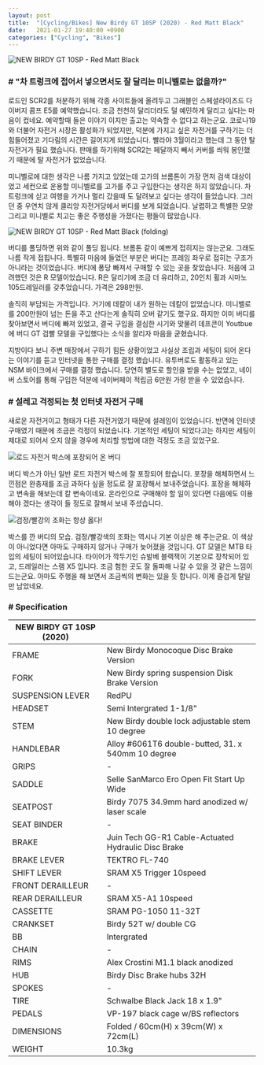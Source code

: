 ```yaml
---
layout: post
title:  "[Cycling/Bikes] New Birdy GT 10SP (2020) - Red Matt Black"
date:   2021-01-27 19:40:00 +0900
categories: ["Cycling", "Bikes"]
---
```

![NEW BIRDY GT 10SP - Red Matt Black](../assets/img/2021-01-27/01-birdy.png)

### # "차 트렁크에 접어서 넣으면서도 잘 달리는 미니벨로는 없을까?"

로드인 SCR2를 처분하기 위해 각종 사이트들에 올려두고 그래블인 스페셜라이즈드 다이버지 콤프 E5를 예약했습니다. 조금 천천히 달리더라도 덜 예민하게 달리고 싶다는 마음이 컸네요. 예약할때 들은 이야기 이지만 출고는 약속할 수 없다고 하는군요. 코로나19와 더불어 자전거 시장은 활성화가 되었지만, 덕분에 가지고 싶은 자전거를 구하기는 더 힘들어졌고 기다림의 시간은 길어지게 되었습니다. 빨라야 3월이라고 했는데 그 동안 탈 자전거가 필요 했습니다. 판매를 하기위해 SCR2는 페달까지 빼서 커버를 씌워 봉인했기 때문에 탈 자전거가 없었습니다.

 

미니벨로에 대한 생각은 나름 가지고 있었는데 고가의 브롬톤이 가장 먼저 검색 대상이었고 세컨으로 운용할 미니벨로를 고가를 주고 구입한다는 생각은 하지 않았습니다. 차 트렁크에 싣고 여행을 가거나 멀리 갔을때 도 달려보고 싶다는 생각이 들었습니다. 그러던 중 우연치 않게 클리앙 자전거당에서 버디를 보게 되었습니다. 날렵하고 특별한 모양 그리고 미니벨로 치고는 좋은 주행성을 가졌다는 평들이 많았습니다.



![NEW BIRDY GT 10SP - Red Matt Black (folding)](../assets/img/2021-01-27/02-birdy_folding.png)



버디를 폴딩하면 위와 같이 폴딩 됩니다. 브롬톤 같이 예쁘게 접히지는 않는군요. 그래도 나름 작게 접힙니다. 특별히 마음에 들었던 부분은 버디는 프레임 좌우로 접히는 구조가 아니라는 것이었습니다. 버디에 퐁당 빠져서 구매할 수 있는 곳을 찾았습니다. 처음에 고려했던 것은 R 모델이었습니다. R은 달리기에 조금 더 유리하고, 20인치 휠과 시마노 105드레일러를 갖추었습니다. 가격은 298만원.

 

솔직히 부담되는 가격입니다. 거기에 데칼이 내가 원하는 데칼이 없었습니다. 미니벨로를 200만원이 넘는 돈을 주고 산다는게 솔직히 오버 같기도 했구요. 하지만 이미 버디를 찾아보면서 버디에 빠져 있었고, 결국 구입을 결심한 시기와 맞물려 데프콘이 Youtbue에 버디 GT 검빨 모델을 구입했다는 소식을 알리자 마음을 굳혔습니다.



지방이다 보니 주변 매장에서 구하기 힘든 상황이었고 사실상 조립과 세팅이 되어 온다는 이야기를 듣고 인터넷을 통한 구매를 결정 했습니다. 유투버로도 활동하고 있는 NSM 바이크에서 구매를 결정 했습니다. 당연히 별도로 할인을 받을 수는 없었고, 네이버 스토어를 통해 구입한 덕분에 네이버페이 적립금 6만원 가량 받을 수 있었습니다.


### # 설레고 걱정되는 첫 인터넷 자전거 구매

새로운 자전거이고 형태가 다른 자전거였기 때문에 설레임이 있었습니다. 반면에 인터넷 구매였기 때문에 조금은 걱정이 되었습니다. 기본적인 세팅이 되었다고는 하지만 세팅이 제대로 되어서 오지 않을 경우에 처리할 방법에 대한 걱정도 조금 있었구요.



![로드 자전거 박스에 포장되어 온 버디](../assets/img/2021-01-27/03-birdy_shipbox.jpg)



버디 박스가 아닌 일반 로드 자전거 박스에 잘 포장되어 왔습니다. 포장을 해체하면서 느낀점은 완충재를 조금 과하다 싶을 정도로 잘 포장해서 보내주었습니다. 포장을 해체하고 변속을 해보는데 칼 변속이네요. 온라인으로 구매해야 할 일이 있다면 다음에도 이용해야 겠다는 생각이 들 정도로 잘해서 보내 주셨습니다.



![검정/빨강의 조화는 항상 옳다!](../assets/img/2021-01-27/04-birdy_ship_complete.jpg)



박스를 깐 버디의 모습. 검정/빨강색의 조화는 역시나 기본 이상은 해 주는군요. 이 색상이 아니었다면 아마도 구매하지 않거나 구매가 늦어졌을 것입니다. GT 모델은 MTB 타입의 세팅이 되어있습니다. 타이어가 깍두기인 슈발베 블랙잭이 기본으로 장착되어 있고, 드레일러는 스램 X5 입니다. 조금 험한 곳도 잘 돌파해 나갈 수 있을 것 같은 느낌이 드는군요. 아마도 주행을 해 보면서 조금씩의 변화는 있을 듯 합니다. 이제 즐겁게 탈일만 남았네요.




### # Specification

| **NEW BIRDY GT 10SP (2020)** |                                                     |
|------------------------------|-----------------------------------------------------|
| FRAME                        | New Birdy Monocoque Disc Brake Version              |
| FORK                         | New Birdy spring suspension Disk Brake Version      |
| SUSPENSION LEVER             | RedPU                                               |
| HEADSET                      | Semi Intergrated 1-1/8"                             |
| STEM                         | New Birdy double lock adjustable stem 10 degree     |
| HANDLEBAR                    | Alloy #6061T6 double-butted, 31. x 540mm 10 degree  |
| GRIPS                        | \-                                                  |
| SADDLE                       | Selle SanMarco Ero Open Fit Start Up Wide           |
| SEATPOST                     | Birdy 7075 34.9mm hard anodized w/ laser scale      |
| SEAT BINDER                  | \-                                                  |
| BRAKE                        | Juin Tech GG-R1 Cable-Actuated Hydraulic Disc Brake |
| BRAKE LEVER                  | TEKTRO FL-740                                       |
| SHIFT LEVER                  | SRAM X5 Trigger 10speed                             |
| FRONT DERAILLEUR             | \-                                                  |
| REAR DERAILLEUR              | SRAM X5-A1 10speed                                  |
| CASSETTE                     | SRAM PG-1050 11-32T                                 |
| CRANKSET                     | Birdy 52T w/ double CG                              |
| BB                           | Intergrated                                         |
| CHAIN                        | \-                                                  |
| RIMS                         | Alex Crostini M1.1 black anodized                   |
| HUB                          | Birdy Disc Brake hubs 32H                           |
| SPOKES                       | \-                                                  |
| TIRE                         | Schwalbe Black Jack 18 x 1.9"                       |
| PEDALS                       | VP-197 black cage w/BS reflectors                   |
| DIMENSIONS                   | Folded / 60cm(H) x 39cm(W) x 72cm(L)                |
| WEIGHT                       | 10.3kg                                              |
